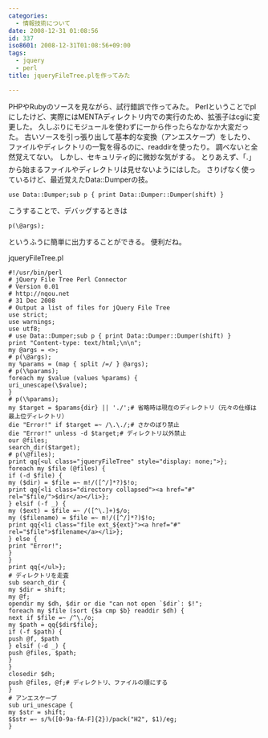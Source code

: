 ```yaml
---
categories:
  - 情報技術について
date: 2008-12-31 01:08:56
id: 337
iso8601: 2008-12-31T01:08:56+09:00
tags:
  - jquery
  - perl
title: jqueryFileTree.plを作ってみた

---
```


PHPやRubyのソースを見ながら、試行錯誤で作ってみた。
Perlということでplにしたけど、実際にはMENTAディレクトリ内での実行のため、拡張子はcgiに変更した。
久しぶりにモジュールを使わずに一から作ったらなかなか大変だった。
古いソースを引っ張り出して基本的な変換（アンエスケープ）をしたり、ファイルやディレクトリの一覧を得るのに、readdirを使ったり。
調べないと全然覚えてない。
しかし、セキュリティ的に微妙な気がする&#133;。
とりあえず、「.」から始まるファイルやディレクトリは見せないようにはした。
さりげなく使っているけど、最近覚えたData::Dumperの技。
<pre><code>use Data::Dumper;sub p { print Data::Dumper::Dumper(shift) }</code></pre>
こうすることで、デバッグするときは
<pre><code>p(\@args);</code></pre>
というふうに簡単に出力することができる。
便利だね。


jqueryFileTree.pl
<pre><code>#!/usr/bin/perl
# jQuery File Tree Perl Connector
# Version 0.01
# http://nqou.net
# 31 Dec 2008
# Output a list of files for jQuery File Tree
use strict;
use warnings;
use utf8;
# use Data::Dumper;sub p { print Data::Dumper::Dumper(shift) }
print &#34;Content-type: text/html;\n\n&#34;;
my @args = &#60;&#62;;
# p(\@args);
my %params = (map { split /=/ } @args);
# p(\%params);
foreach my &#36;value (values %params) {
uri_unescape(\&#36;value);
}
# p(\%params);
my &#36;target = &#36;params{dir} || './';# 省略時は現在のディレクトリ（元々の仕様は最上位ディレクトリ）
die &#34;Error!&#34; if &#36;target =~ /\.\./;# さかのぼり禁止
die &#34;Error!&#34; unless -d &#36;target;# ディレクトリ以外禁止
our @files;
search_dir(&#36;target);
# p(\@files);
print qq{&#60;ul class=&#34;jqueryFileTree&#34; style=&#34;display: none;&#34;&#62;};
foreach my &#36;file (@files) {
if (-d &#36;file) {
my (&#36;dir) = &#36;file =~ m!/([^/]*?)&#36;!o;
print qq{&#60;li class=&#34;directory collapsed&#34;&#62;&#60;a href=&#34;#&#34; rel=&#34;&#36;file/&#34;&#62;&#36;dir&#60;/a&#62;&#60;/li&#62;};
} elsif (-f _) {
my (&#36;ext) = &#36;file =~ /([^\.]+)&#36;/o;
my (&#36;filename) = &#36;file =~ m!/([^/]*?)&#36;!o;
print qq{&#60;li class=&#34;file ext_&#36;{ext}&#34;&#62;&#60;a href=&#34;#&#34; rel=&#34;&#36;file&#34;&#62;&#36;filename&#60;/a&#62;&#60;/li&#62;};
} else {
print &#34;Error!&#34;;
}
}
print qq{&#60;/ul&#62;};
# ディレクトリを走査
sub search_dir {
my &#36;dir = shift;
my @f;
opendir my &#36;dh, &#36;dir or die &#34;can not open `&#36;dir`: &#36;!&#34;;
foreach my &#36;file (sort {&#36;a cmp &#36;b} readdir &#36;dh) {
next if &#36;file =~ /^\./o;
my &#36;path = qq{&#36;dir&#36;file};
if (-f &#36;path) {
push @f, &#36;path
} elsif (-d _) {
push @files, &#36;path;
}
}
closedir &#36;dh;
push @files, @f;# ディレクトリ、ファイルの順にする
}
# アンエスケープ
sub uri_unescape {
my &#36;str = shift;
&#36;&#36;str =~ s/%([0-9a-fA-F]{2})/pack(&#34;H2&#34;, &#36;1)/eg;
}</code></pre>
    	
